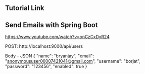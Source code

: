 ## Tutorial Link

## Send Emails with Spring Boot
https://www.youtube.com/watch?v=onCzCxDyR24


POST: http://localhost:9000/api/users

Body - JSON
{
    "name": "bryanjay",
    "email": "anonymoususer00007421041@gmail.com",
    "username": "borjat",
    "password": "123456",
    "enabled": true
}